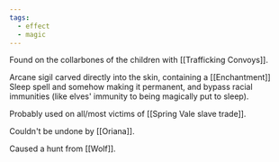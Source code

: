 ```yaml
---
tags:
  - effect
  - magic
---
```

Found on the collarbones of the children with [[Trafficking Convoys]].

Arcane sigil carved directly into the skin, containing a [[Enchantment]] Sleep spell and somehow making it permanent, and bypass racial immunities (like elves' immunity to being magically put to sleep).

Probably used on all/most victims of [[Spring Vale slave trade]].

Couldn't be undone by [[Oriana]].

Caused a hunt from [[Wolf]].